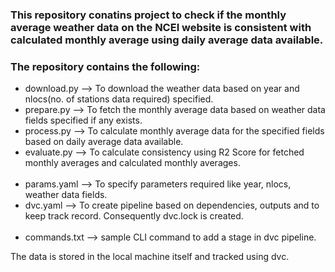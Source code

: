 ### This repository conatins project to check if the monthly average weather data on the NCEI website is consistent with calculated monthly average using daily average data available.

### The repository contains the following:

- download.py --> To download the weather data based on year and nlocs(no. of stations data required) specified.  
- prepare.py --> To fetch the monthly average data based on weather data fields specified if any exists.
- process.py --> To calculate monthly average data for the specified fields based on daily average data available.
- evaluate.py --> To calculate consistency using R2 Score for fetched monthly averages and calculated monthly averages.
<br></br>
- params.yaml --> To specify parameters required like year, nlocs, weather data fields.
- dvc.yaml --> To create pipeline based on dependencies, outputs and to keep track record. Consequently dvc.lock is created.
<br></br>
- commands.txt --> sample CLI command to add a stage in dvc pipeline.

The data is stored in the local machine itself and tracked using dvc.

  
